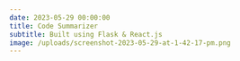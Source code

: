 ```yaml
---
date: 2023-05-29 00:00:00
title: Code Summarizer
subtitle: Built using Flask & React.js
image: /uploads/screenshot-2023-05-29-at-1-42-17-pm.png
---
```


